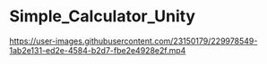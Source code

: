 # Simple_Calculator_Unity

https://user-images.githubusercontent.com/23150179/229978549-1ab2e131-ed2e-4584-b2d7-fbe2e4928e2f.mp4

